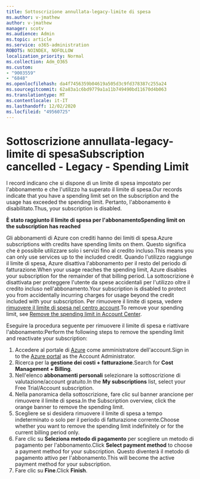 ```yaml
---
title: Sottoscrizione annullata-legacy-limite di spesa
ms.author: v-jmathew
author: v-jmathew
manager: scotv
ms.audience: Admin
ms.topic: article
ms.service: o365-administration
ROBOTS: NOINDEX, NOFOLLOW
localization_priority: Normal
ms.collection: Adm_O365
ms.custom:
- "9003559"
- "6848"
ms.openlocfilehash: da4f7456359b04619a505d3c9fd378387c255a24
ms.sourcegitcommit: 62a83a1c6bd9779a1a11b749490bd11670d4b063
ms.translationtype: MT
ms.contentlocale: it-IT
ms.lasthandoff: 12/02/2020
ms.locfileid: "49560725"
---
```

# <a name="subscription-cancelled---legacy---spending-limit"></a><span data-ttu-id="48856-102">Sottoscrizione annullata-legacy-limite di spesa</span><span class="sxs-lookup"><span data-stu-id="48856-102">Subscription cancelled - Legacy - Spending Limit</span></span>

<span data-ttu-id="48856-103">I record indicano che si dispone di un limite di spesa impostato per l'abbonamento e che l'utilizzo ha superato il limite di spesa.</span><span class="sxs-lookup"><span data-stu-id="48856-103">Our records indicate that you have a spending limit set on the subscription and the usage has exceeded the spending limit.</span></span> <span data-ttu-id="48856-104">Pertanto, l'abbonamento è disabilitato.</span><span class="sxs-lookup"><span data-stu-id="48856-104">Thus, your subscription is disabled.</span></span>

<span data-ttu-id="48856-105">**È stato raggiunto il limite di spesa per l'abbonamento**</span><span class="sxs-lookup"><span data-stu-id="48856-105">**Spending limit on the subscription has reached**</span></span>

<span data-ttu-id="48856-106">Gli abbonamenti di Azure con crediti hanno dei limiti di spesa.</span><span class="sxs-lookup"><span data-stu-id="48856-106">Azure subscriptions with credits have spending limits on them.</span></span> <span data-ttu-id="48856-107">Questo significa che è possibile utilizzare solo i servizi fino al credito incluso.</span><span class="sxs-lookup"><span data-stu-id="48856-107">This means you can only use services up to the included credit.</span></span> <span data-ttu-id="48856-108">Quando l'utilizzo raggiunge il limite di spesa, Azure disattiva l'abbonamento per il resto del periodo di fatturazione.</span><span class="sxs-lookup"><span data-stu-id="48856-108">When your usage reaches the spending limit, Azure disables your subscription for the remainder of that billing period.</span></span> <span data-ttu-id="48856-109">La sottoscrizione è disattivata per proteggere l'utente da spese accidentali per l'utilizzo oltre il credito incluso nell'abbonamento.</span><span class="sxs-lookup"><span data-stu-id="48856-109">Your subscription is disabled to protect you from accidentally incurring charges for usage beyond the credit included with your subscription.</span></span> <span data-ttu-id="48856-110">Per rimuovere il limite di spesa, vedere [rimuovere il limite di spesa nel centro account](https://docs.microsoft.com/azure/cost-management-billing/manage/spending-limit#remove).</span><span class="sxs-lookup"><span data-stu-id="48856-110">To remove your spending limit, see [Remove the spending limit in Account Center](https://docs.microsoft.com/azure/cost-management-billing/manage/spending-limit#remove).</span></span>

<span data-ttu-id="48856-111">Eseguire la procedura seguente per rimuovere il limite di spesa e riattivare l'abbonamento:</span><span class="sxs-lookup"><span data-stu-id="48856-111">Perform the following steps to remove the spending limit and reactivate your subscription:</span></span>

1. <span data-ttu-id="48856-112">Accedere al portale di [Azure](https://portal.azure.com/) come amministratore dell'account.</span><span class="sxs-lookup"><span data-stu-id="48856-112">Sign in to the [Azure portal](https://portal.azure.com/) as the Account Administrator.</span></span>
2. <span data-ttu-id="48856-113">Ricerca per la **gestione dei costi + fatturazione**.</span><span class="sxs-lookup"><span data-stu-id="48856-113">Search for **Cost Management + Billing**.</span></span>
3. <span data-ttu-id="48856-114">Nell'elenco **abbonamenti personali** selezionare la sottoscrizione di valutazione/account gratuito.</span><span class="sxs-lookup"><span data-stu-id="48856-114">In the **My subscriptions** list, select your Free Trial/Account subscription.</span></span>
4. <span data-ttu-id="48856-115">Nella panoramica della sottoscrizione, fare clic sul banner arancione per rimuovere il limite di spesa.</span><span class="sxs-lookup"><span data-stu-id="48856-115">In the Subscription overview, click the orange banner to remove the spending limit.</span></span>
5. <span data-ttu-id="48856-116">Scegliere se si desidera rimuovere il limite di spesa a tempo indeterminato o solo per il periodo di fatturazione corrente.</span><span class="sxs-lookup"><span data-stu-id="48856-116">Choose whether you want to remove the spending limit indefinitely or for the current billing period only.</span></span>
6. <span data-ttu-id="48856-117">Fare clic su **Seleziona metodo di pagamento** per scegliere un metodo di pagamento per l'abbonamento.</span><span class="sxs-lookup"><span data-stu-id="48856-117">Click **Select payment method** to choose a payment method for your subscription.</span></span> <span data-ttu-id="48856-118">Questo diventerà il metodo di pagamento attivo per l'abbonamento.</span><span class="sxs-lookup"><span data-stu-id="48856-118">This will become the active payment method for your subscription.</span></span>
7. <span data-ttu-id="48856-119">Fare clic su **Fine**.</span><span class="sxs-lookup"><span data-stu-id="48856-119">Click **Finish**.</span></span>

